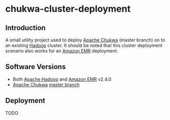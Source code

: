# chukwa-cluster-deployment

## Introduction
A small utility project used to deploy [Apache Chukwa](http://chukwa.apache.org) (master branch) 
on to an existing [Hadoop](http://hadoop.apache.org) cluster. It should be noted that this cluster
deployment scenario also works for an [Amazon EMR](https://aws.amazon.com/elasticmapreduce/) deployment.

## Software Versions
 * Both [Apache Hadoop](http://hadoop.apache.org) and [Amazon EMR](https://aws.amazon.com/elasticmapreduce/) v2.4.0
 * [Apache Chukwa](http://chukwa.apache.org) [master branch](https://github.com/apache/chukwa/tree/master)
 
## Deployment
TODO


